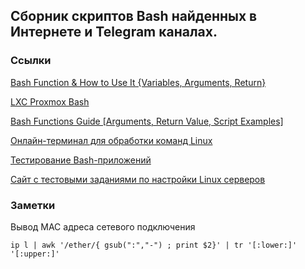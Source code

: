 ## Сборник скриптов Bash найденных в Интернете и Telegram каналах.

### Ссылки

[Bash Function & How to Use It {Variables, Arguments, Return}](https://phoenixnap.com/kb/bash-function)

[LXC Proxmox Bash](https://github.com/whiskerz007/proxmox_portainer_lxc/)

[Bash Functions Guide [Arguments, Return Value, Script Examples]](https://codefather.tech/blog/bash-functions/)

[Онлайн-терминал для обработки команд Linux](https://bellard.org/jslinux/vm.html?url=alpine-x86.cfg&mem=192)

[Тестирование Bash-приложений](https://habr.com/ru/articles/278937/)

[Сайт с тестовыми заданиями по настройки Linux серверов](https://sadservers.com/scenarios)


### Заметки


Вывод MAC адреса сетевого подключения 

```console
ip l | awk '/ether/{ gsub(":","-") ; print $2}' | tr '[:lower:]' '[:upper:]'
```
